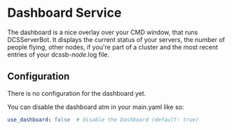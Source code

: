 # Dashboard Service
The dashboard is a nice overlay over your CMD window, that runs DCSServerBot. It displays the current status of your
servers, the number of people flying, other nodes, if you're part of a cluster and the most recent entries of your
dcssb-_node_.log file.

## Configuration
There is no configuration for the dashboard yet.

You can disable the dashboard atm in your main.yaml like so:
```yaml
use_dashboard: false  # disable the Dashboard (default: true)
```
